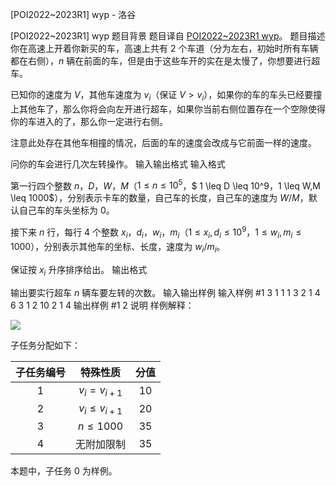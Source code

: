 



[POI2022~2023R1] wyp - 洛谷














[POI2022~2023R1] wyp
题目背景
题目译自 [POI2022~2023R1 wyp](https://sio2.mimuw.edu.pl/c/oi30-1/p/wyp/)。
题目描述
你在高速上开着你新买的车，高速上共有 $2$ 个车道（分为左右，初始时所有车辆都在右侧），$n$ 辆在前面的车，但是由于这些车开的实在是太慢了，你想要进行超车。

已知你的速度为 $V$，其他车速度为 $v_i$（保证 $V > v_i$），如果你的车的车头已经要撞上其他车了，那么你将会向左开进行超车，如果你当前右侧位置存在一个空隙使得你的车进入的了，那么你一定进行右侧。

注意此处存在其他车相撞的情况，后面的车的速度会改成与它前面一样的速度。

问你的车会进行几次左转操作。
输入输出格式
输入格式

第一行四个整数 $n$，$D$，$W$，$M$（$1 \leq n \leq 10^5$，$ 1 \leq D \leq 10^9$，$1 \leq W,M \leq 1000$），分别表示卡车的数量，自己车的长度，自己车的速度为 $W/M$，默认自己车的车头坐标为 $0$。

接下来 $n$ 行，每行 $4$ 个整数 $x_i$，$d_i$，$w_i$，$m_i$（$1 \leq x_i,d_i \leq 10^9$，$1 \leq w_i,m_i \leq 1000$），分别表示其他车的坐标、长度，速度为 $w_i / m_i$。

保证按 $x_i$ 升序排序给出。
输出格式

输出要实行超车 $n$ 辆车要左转的次数。
输入输出样例
输入样例 #1
3 1 1 1
3 2 1 4
6 3 1 2
10 2 1 4
输出样例 #1
2
说明
样例解释：

![](https://cdn.luogu.com.cn/upload/image_hosting/ymk60iqd.png)

子任务分配如下：

| 子任务编号 | 特殊性质 | 分值 |
| :----------: | :----------: | :----------: |
| $1$ | $v_i = v_{i+1}$ | $10$ |
| $2$ | $v_i \leq v_{i+1}$ | $20$ |
| $3$ | $n \leq 1000$ | $35$ |
| $4$ | 无附加限制 | $35$ |

本题中，子任务 $0$ 为样例。






